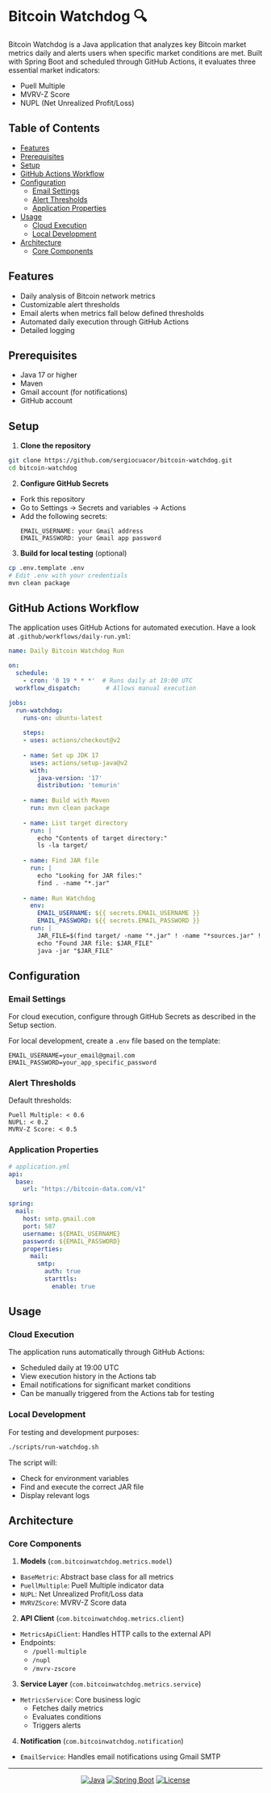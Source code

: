 # Bitcoin Watchdog 🔍
Bitcoin Watchdog is a Java application that analyzes key Bitcoin market metrics daily and alerts users when specific market conditions are met. Built with Spring Boot and scheduled through GitHub Actions, it evaluates three essential market indicators:
- Puell Multiple
- MVRV-Z Score
- NUPL (Net Unrealized Profit/Loss)

## Table of Contents
- [Features](#features)
- [Prerequisites](#prerequisites)
- [Setup](#setup)
- [GitHub Actions Workflow](#github-actions-workflow)
- [Configuration](#configuration)
  - [Email Settings](#email-settings)
  - [Alert Thresholds](#alert-thresholds)
  - [Application Properties](#application-properties)
- [Usage](#usage)
  - [Cloud Execution](#cloud-execution)
  - [Local Development](#local-development)
- [Architecture](#architecture)
  - [Core Components](#core-components)


## Features 
- Daily analysis of Bitcoin network metrics
- Customizable alert thresholds
- Email alerts when metrics fall below defined thresholds
- Automated daily execution through GitHub Actions
- Detailed logging


## Prerequisites
- Java 17 or higher
- Maven
- Gmail account (for notifications)
- GitHub account


## Setup

1. **Clone the repository**
```bash
git clone https://github.com/sergiocuacor/bitcoin-watchdog.git
cd bitcoin-watchdog
```


2. **Configure GitHub Secrets**
- Fork this repository
- Go to Settings → Secrets and variables → Actions
- Add the following secrets:
  ```
  EMAIL_USERNAME: your Gmail address
  EMAIL_PASSWORD: your Gmail app password
  ```


3. **Build for local testing** (optional)
```bash
cp .env.template .env
# Edit .env with your credentials
mvn clean package
```


## GitHub Actions Workflow

The application uses GitHub Actions for automated execution. Have a look at `.github/workflows/daily-run.yml`:

```yaml
name: Daily Bitcoin Watchdog Run

on:
  schedule:
    - cron: '0 19 * * *'  # Runs daily at 19:00 UTC
  workflow_dispatch:       # Allows manual execution

jobs:
  run-watchdog:
    runs-on: ubuntu-latest
    
    steps:
    - uses: actions/checkout@v2
    
    - name: Set up JDK 17
      uses: actions/setup-java@v2
      with:
        java-version: '17'
        distribution: 'temurin'
        
    - name: Build with Maven
      run: mvn clean package
        
    - name: List target directory
      run: |
        echo "Contents of target directory:"
        ls -la target/
        
    - name: Find JAR file
      run: |
        echo "Looking for JAR files:"
        find . -name "*.jar"
        
    - name: Run Watchdog
      env:
        EMAIL_USERNAME: ${{ secrets.EMAIL_USERNAME }}
        EMAIL_PASSWORD: ${{ secrets.EMAIL_PASSWORD }}
      run: |
        JAR_FILE=$(find target/ -name "*.jar" ! -name "*sources.jar" ! -name "*javadoc.jar" | head -1)
        echo "Found JAR file: $JAR_FILE"
        java -jar "$JAR_FILE"
```

## Configuration

### Email Settings
For cloud execution, configure through GitHub Secrets as described in the Setup section.

For local development, create a `.env` file based on the template:
```properties
EMAIL_USERNAME=your_email@gmail.com
EMAIL_PASSWORD=your_app_specific_password
```

### Alert Thresholds
Default thresholds:
```
Puell Multiple: < 0.6
NUPL: < 0.2
MVRV-Z Score: < 0.5
```

### Application Properties
```yaml
# application.yml
api:
  base:
    url: "https://bitcoin-data.com/v1"

spring:
  mail:
    host: smtp.gmail.com
    port: 587
    username: ${EMAIL_USERNAME}
    password: ${EMAIL_PASSWORD}
    properties:
      mail:
        smtp:
          auth: true
          starttls:
            enable: true
```


## Usage

### Cloud Execution
The application runs automatically through GitHub Actions:
- Scheduled daily at 19:00 UTC
- View execution history in the Actions tab
- Email notifications for significant market conditions
- Can be manually triggered from the Actions tab for testing

### Local Development
For testing and development purposes:
```bash
./scripts/run-watchdog.sh
```
The script will:
- Check for environment variables
- Find and execute the correct JAR file
- Display relevant logs


## Architecture

### Core Components

1. **Models** (`com.bitcoinwatchdog.metrics.model`)
- `BaseMetric`: Abstract base class for all metrics
- `PuellMultiple`: Puell Multiple indicator data
- `NUPL`: Net Unrealized Profit/Loss data
- `MVRVZScore`: MVRV-Z Score data
  
2. **API Client** (`com.bitcoinwatchdog.metrics.client`)
- `MetricsApiClient`: Handles HTTP calls to the external API
- Endpoints:
  - `/puell-multiple`
  - `/nupl`
  - `/mvrv-zscore`

3. **Service Layer** (`com.bitcoinwatchdog.metrics.service`)
- `MetricsService`: Core business logic
  - Fetches daily metrics
  - Evaluates conditions
  - Triggers alerts

4. **Notification** (`com.bitcoinwatchdog.notification`)
- `EmailService`: Handles email notifications using Gmail SMTP


---

<div align="center">

[![Java](https://img.shields.io/badge/Java-17-orange.svg)](https://www.oracle.com/java/)
[![Spring Boot](https://img.shields.io/badge/Spring%20Boot-3.4.1-green.svg)](https://spring.io/projects/spring-boot)
[![License](https://img.shields.io/badge/License-MIT-blue.svg)](LICENSE)

</div>
